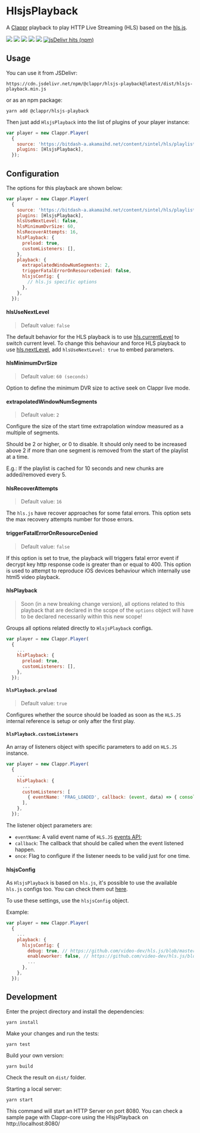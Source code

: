 # HlsjsPlayback

A [Clappr](https://github.com/clappr/clappr) playback to play HTTP Live Streaming (HLS) based on the [hls.js](https://github.com/video-dev/hls.js).

<p>
  <a href="https://www.npmjs.com/package/@clappr/hlsjs-playback"><img src="https://badge.fury.io/js/%40clappr%2Fhlsjs-playback.svg"></a>
  <a href="https://bundlephobia.com/result?p=@clappr/hlsjs-playback@latest"><img src="https://img.shields.io/bundlephobia/min/@clappr/hlsjs-playback"></a>
  <a href="https://travis-ci.org/clappr/hlsjs-playback"><img src="https://travis-ci.org/clappr/hlsjs-playback.svg?branch=master"></a>
  <a href="https://coveralls.io/github/clappr/hlsjs-playback?branch=master"><img src="https://coveralls.io/repos/github/clappr/hlsjs-playback/badge.svg?branch=master"></a>
  <a href="https://github.com/clappr/hlsjs-playback/blob/master/LICENSE"><img src="https://img.shields.io/badge/license-BSD--3--Clause-blue.svg"></a>
  <a href="https://www.jsdelivr.com/package/npm/@clappr/hlsjs-playback"><img alt="jsDelivr hits (npm)" src="https://img.shields.io/jsdelivr/npm/hm/@clappr/hlsjs-playback?color=orange"></a>
</p>


## Usage

You can use it from JSDelivr:

`https://cdn.jsdelivr.net/npm/@clappr/hlsjs-playback@latest/dist/hlsjs-playback.min.js`

or as an npm package:

`yarn add @clappr/hlsjs-playback`

Then just add `HlsjsPlayback` into the list of plugins of your player instance:

```javascript
var player = new Clappr.Player(
  {
    source: 'https://bitdash-a.akamaihd.net/content/sintel/hls/playlist.m3u8',
    plugins: [HlsjsPlayback],
  });
```

## Configuration

The options for this playback are shown below:

```javascript
var player = new Clappr.Player(
  {
    source: 'https://bitdash-a.akamaihd.net/content/sintel/hls/playlist.m3u8',
    plugins: [HlsjsPlayback],
    hlsUseNextLevel: false,
    hlsMinimumDvrSize: 60,
    hlsRecoverAttempts: 16,
    hlsPlayback: {
      preload: true,
      customListeners: [],
    },
    playback: {
      extrapolatedWindowNumSegments: 2,
      triggerFatalErrorOnResourceDenied: false,
      hlsjsConfig: {
        // hls.js specific options
      },
    },
  });
```

#### hlsUseNextLevel
> Default value: `false`

The default behavior for the HLS playback is to use [hls.currentLevel](https://github.com/video-dev/hls.js/blob/master/docs/API.md#hlscurrentlevel) to switch current level. To change this behaviour and force HLS playback to use [hls.nextLevel](https://github.com/video-dev/hls.js/blob/master/docs/API.md#hlsnextlevel), add `hlsUseNextLevel: true` to embed parameters.

#### hlsMinimumDvrSize
> Default value: `60 (seconds)`

Option to define the minimum DVR size to active seek on Clappr live mode.

#### extrapolatedWindowNumSegments
> Default value: `2`

Configure the size of the start time extrapolation window measured as a multiple of segments.

Should be 2 or higher, or 0 to disable. It should only need to be increased above 2 if more than one segment is removed from the start of the playlist at a time.

E.g.: If the playlist is cached for 10 seconds and new chunks are added/removed every 5.

#### hlsRecoverAttempts
> Default value: `16`

The `hls.js` have recover approaches for some fatal errors. This option sets the max recovery attempts number for those errors.

#### triggerFatalErrorOnResourceDenied
> Default value: `false`

If this option is set to true, the playback will triggers fatal error event if decrypt key http response code is greater than or equal to 400. This option is used to attempt to reproduce iOS devices behaviour which internally use html5 video playback.

#### hlsPlayback
>  Soon (in a new breaking change version), all options related to this playback that are declared in the scope of the `options` object will have to be declared necessarily within this new scope!

Groups all options related directly to `HlsjsPlayback` configs.

```javascript
var player = new Clappr.Player(
  {
    ...
    hlsPlayback: {
      preload: true,
      customListeners: [],
    },
  });
```

#### `hlsPlayback.preload`
> Default value: `true`

Configures whether the source should be loaded as soon as the `HLS.JS` internal reference is setup or only after the first play.

#### `hlsPlayback.customListeners`

An array of listeners object with specific parameters to add on `HLS.JS` instance.

```javascript
var player = new Clappr.Player(
  {
    ...
    hlsPlayback: {
      ...
      customListeners: [
        { eventName: 'FRAG_LOADED', callback: (event, data) => { console.log('>>>>>> data: ', data) }, once: true }
      ],
    },
  });
```

The listener object parameters are:

* `eventName`: A valid event name of `HLS.JS` [events API](https://github.com/video-dev/hls.js/blob/master/docs/API.md#runtime-events);
* `callback`: The callback that should be called  when the event listened happen.
* `once`: Flag to configure if the listener needs to be valid just for one time.

#### hlsjsConfig

As `HlsjsPlayback` is based on `hls.js`, it's possible to use the available `hls.js` configs too. You can check them out [here](https://github.com/video-dev/hls.js/blob/master/docs/API.md#fine-tuning).

To use these settings, use the `hlsjsConfig` object.

Example:

```javascript
var player = new Clappr.Player(
  {
    ...
    playback: {
      hlsjsConfig: {
        debug: true, // https://github.com/video-dev/hls.js/blob/master/docs/API.md#debug
        enableworker: false, // https://github.com/video-dev/hls.js/blob/master/docs/API.md#enableworker
        ...
      },
    },
  });
```

## Development

Enter the project directory and install the dependencies:

`yarn install`

Make your changes and run the tests:

`yarn test`

Build your own version:

`yarn build`

Check the result on `dist/` folder.

Starting a local server:

`yarn start`

This command will start an HTTP Server on port 8080. You can check a sample page with Clappr-core using the HlsjsPlayback on http://localhost:8080/
